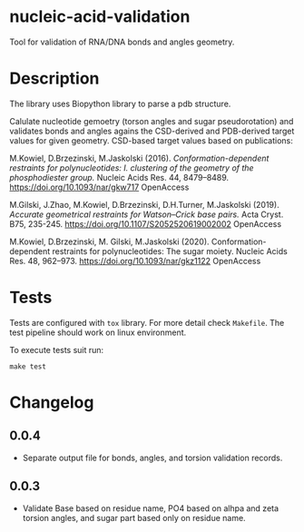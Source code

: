 # nucleic-acid-validation

Tool for validation of RNA/DNA bonds and angles geometry.

# Description

The library uses Biopython library to parse a pdb structure.

Calulate nucleotide gemoetry (torson angles and sugar pseudorotation) and validates bonds and angles agains the CSD-derived and PDB-derived target values for given geometry. CSD-based target values based on publications:

M.Kowiel, D.Brzezinski, M.Jaskolski (2016).
*Conformation-dependent restraints for polynucleotides: I. clustering of the geometry of the phosphodiester group.*
Nucleic Acids Res. 44, 8479–8489. https://doi.org/10.1093/nar/gkw717 OpenAccess

M.Gilski, J.Zhao, M.Kowiel, D.Brzezinski, D.H.Turner, M.Jaskolski (2019).
*Accurate geometrical restraints for Watson–Crick base pairs.*
Acta Cryst. B75, 235-245. https://doi.org/10.1107/S2052520619002002 OpenAccess

M.Kowiel, D.Brzezinski, M. Gilski, M.Jaskolski (2020).
Conformation-dependent restraints for polynucleotides: The sugar moiety.
Nucleic Acids Res. 48, 962–973. https://doi.org/10.1093/nar/gkz1122 OpenAccess


# Tests

Tests are configured with `tox` library. For more detail check `Makefile`. The test pipeline should work on linux environment.

To execute tests suit run:

    make test

# Changelog

## 0.0.4

- Separate output file for bonds, angles, and torsion validation records.

## 0.0.3

- Validate Base based on residue name, PO4 based on alhpa and zeta torsion angles, and sugar part based only on residue name.

